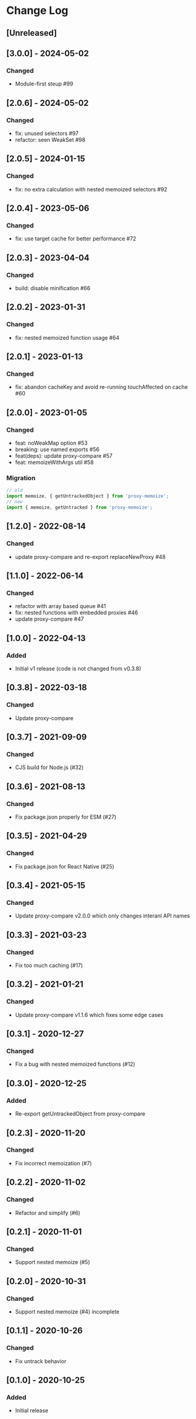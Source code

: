 # Change Log

## [Unreleased]

## [3.0.0] - 2024-05-02

### Changed

- Module-first steup #99

## [2.0.6] - 2024-05-02

### Changed

- fix: unused selectors #97
- refactor: seen WeakSet #98

## [2.0.5] - 2024-01-15

### Changed

- fix: no extra calculation with nested memoized selectors #92

## [2.0.4] - 2023-05-06

### Changed

- fix: use target cache for better performance #72

## [2.0.3] - 2023-04-04

### Changed

- build: disable minification #66

## [2.0.2] - 2023-01-31

### Changed

- fix: nested memoized function usage #64

## [2.0.1] - 2023-01-13

### Changed

- fix: abandon cacheKey and avoid re-running touchAffected on cache #60

## [2.0.0] - 2023-01-05

### Changed

- feat: noWeakMap option #53
- breaking: use named exports #56
- feat(deps): update proxy-compare #57
- feat: memoizeWithArgs util #58

### Migration

```js
// old
import memoize, { getUntrackedObject } from 'proxy-memoize';
// new
import { memoize, getUntracked } from 'proxy-memoize';
```

## [1.2.0] - 2022-08-14

### Changed

- update proxy-compare and re-export replaceNewProxy #48

## [1.1.0] - 2022-06-14

### Changed

- refactor with array based queue #41
- fix: nested functions with embedded proxies #46
- update proxy-compare #47

## [1.0.0] - 2022-04-13

### Added

- Initial v1 release (code is not changed from v0.3.8)

## [0.3.8] - 2022-03-18

### Changed

- Update proxy-compare

## [0.3.7] - 2021-09-09

### Changed

- CJS build for Node.js (#32)

## [0.3.6] - 2021-08-13

### Changed

- Fix package.json properly for ESM (#27)

## [0.3.5] - 2021-04-29

### Changed

- Fix package.json for React Native (#25)

## [0.3.4] - 2021-05-15

### Changed

- Update proxy-compare v2.0.0 which only changes interanl API names

## [0.3.3] - 2021-03-23

### Changed

- Fix too much caching (#17)

## [0.3.2] - 2021-01-21

### Changed

- Update proxy-compare v1.1.6 which fixes some edge cases

## [0.3.1] - 2020-12-27

### Changed

- Fix a bug with nested memoized functions (#12)

## [0.3.0] - 2020-12-25

### Added

- Re-export getUntrackedObject from proxy-compare

## [0.2.3] - 2020-11-20

### Changed

- Fix incorrect memoization (#7)

## [0.2.2] - 2020-11-02

### Changed

- Refactor and simplify (#6)

## [0.2.1] - 2020-11-01

### Changed

- Support nested memoize (#5)

## [0.2.0] - 2020-10-31

### Changed

- Support nested memoize (#4) incomplete

## [0.1.1] - 2020-10-26

### Changed

- Fix untrack behavior

## [0.1.0] - 2020-10-25

### Added

- Initial release
